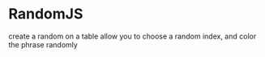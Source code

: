 # RandomJS
 create a random on a table allow you to choose a random index, and color the phrase randomly

